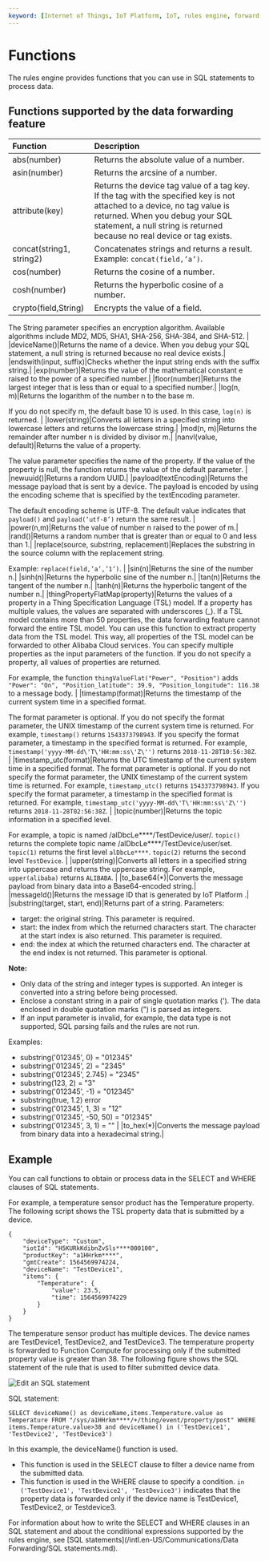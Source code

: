 ```yaml
---
keyword: [Internet of Things, IoT Platform, IoT, rules engine, forward data, send data, data forwarding rules, SQL, filter data, function]
---
```


# Functions

The rules engine provides functions that you can use in SQL statements to process data.

## Functions supported by the data forwarding feature

|Function|Description|
|:-------|:----------|
|abs\(number\)|Returns the absolute value of a number.|
|asin\(number\)|Returns the arcsine of a number.|
|attribute\(key\)|Returns the device tag value of a tag key. If the tag with the specified key is not attached to a device, no tag value is returned. When you debug your SQL statement, a null string is returned because no real device or tag exists.|
|concat\(string1, string2\)|Concatenates strings and returns a result. Example: `concat(field,’a’)`. |
|cos\(number\)|Returns the cosine of a number.|
|cosh\(number\)|Returns the hyperbolic cosine of a number.|
|crypto\(field,String\)|Encrypts the value of a field.

The String parameter specifies an encryption algorithm. Available algorithms include MD2, MD5, SHA1, SHA-256, SHA-384, and SHA-512. |
|deviceName\(\)|Returns the name of a device. When you debug your SQL statement, a null string is returned because no real device exists.|
|endswith\(input, suffix\)|Checks whether the input string ends with the suffix string.|
|exp\(number\)|Returns the value of the mathematical constant e raised to the power of a specified number.|
|floor\(number\)|Returns the largest integer that is less than or equal to a specified number.|
|log\(n, m\)|Returns the logarithm of the number n to the base m.

If you do not specify m, the default base 10 is used. In this case, `log(n)` is returned. |
|lower\(string\)|Converts all letters in a specified string into lowercase letters and returns the lowercase string.|
|mod\(n, m\)|Returns the remainder after number n is divided by divisor m.|
|nanvl\(value, default\)|Returns the value of a property.

The value parameter specifies the name of the property. If the value of the property is null, the function returns the value of the default parameter. |
|newuuid\(\)|Returns a random UUID.|
|payload\(textEncoding\)|Returns the message payload that is sent by a device. The payload is encoded by using the encoding scheme that is specified by the textEncoding parameter.

The default encoding scheme is UTF-8. The default value indicates that `payload()` and `payload(‘utf-8’)` return the same result. |
|power\(n,m\)|Returns the value of number n raised to the power of m.|
|rand\(\)|Returns a random number that is greater than or equal to 0 and less than 1.|
|replace\(source, substring, replacement\)|Replaces the substring in the source column with the replacement string.

Example: `replace(field,’a’,’1’)`. |
|sin\(n\)|Returns the sine of the number n.|
|sinh\(n\)|Returns the hyperbolic sine of the number n.|
|tan\(n\)|Returns the tangent of the number n.|
|tanh\(n\)|Returns the hyperbolic tangent of the number n.|
|thingPropertyFlatMap\(property\)|Returns the values of a property in a Thing Specification Language \(TSL\) model. If a property has multiple values, the values are separated with underscores \(\_\). If a TSL model contains more than 50 properties, the data forwarding feature cannot forward the entire TSL model. You can use this function to extract property data from the TSL model. This way, all properties of the TSL model can be forwarded to other Alibaba Cloud services. You can specify multiple properties as the input parameters of the function. If you do not specify a property, all values of properties are returned.

For example, the function `thingValueFlat("Power", "Position")` adds `"Power": "On", "Position_latitude": 39.9, "Position_longitude": 116.38` to a message body. |
|timestamp\(format\)|Returns the timestamp of the current system time in a specified format.

The format parameter is optional. If you do not specify the format parameter, the UNIX timestamp of the current system time is returned. For example, `timestamp()` returns `1543373798943`. If you specify the format parameter, a timestamp in the specified format is returned. For example, `timestamp('yyyy-MM-dd\'T\'HH:mm:ss\'Z\'')` returns `2018-11-28T10:56:38Z`. |
|timestamp\_utc\(format\)|Returns the UTC timestamp of the current system time in a specified format. The format parameter is optional. If you do not specify the format parameter, the UNIX timestamp of the current system time is returned. For example, `timestamp_utc()` returns `1543373798943`. If you specify the format parameter, a timestamp in the specified format is returned. For example, `timestamp_utc('yyyy-MM-dd\'T\'HH:mm:ss\'Z\'')` returns `2018-11-28T02:56:38Z`. |
|topic\(number\)|Returns the topic information in a specified level.

For example, a topic is named /alDbcLe\*\*\*\*/TestDevice/user/. `topic()` returns the complete topic name /alDbcLe\*\*\*\*/TestDevice/user/set. `topic(1)` returns the first level `alDbcLe****`. `topic(2)` returns the second level `TestDevice`. |
|upper\(string\)|Converts all letters in a specified string into uppercase and returns the uppercase string. For example, `upper(alibaba)` returns `ALIBABA`. |
|to\_base64\(\*\)|Converts the message payload from binary data into a Base64-encoded string.|
|messageId\(\)|Returns the message ID that is generated by IoT Platform .|
|substring\(target, start, end\)|Returns part of a string. Parameters:

-   target: the original string. This parameter is required.
-   start: the index from which the returned characters start. The character at the start index is also returned. This parameter is required.
-   end: the index at which the returned characters end. The character at the end index is not returned. This parameter is optional.

**Note:**

-   Only data of the string and integer types is supported. An integer is converted into a string before being processed.
-   Enclose a constant string in a pair of single quotation marks \('\). The data enclosed in double quotation marks \("\) is parsed as integers.
-   If an input parameter is invalid, for example, the data type is not supported, SQL parsing fails and the rules are not run.

Examples:

-   substring\('012345', 0\) = "012345"
-   substring\('012345', 2\) = "2345"
-   substring\('012345', 2.745\) = "2345"
-   substring\(123, 2\) = "3"
-   substring\('012345', -1\) = "012345"
-   substring\(true, 1.2\) error
-   substring\('012345', 1, 3\) = "12"
-   substring\('012345', -50, 50\) = "012345"
-   substring\('012345', 3, 1\) = "" |
|to\_hex\(\*\)|Converts the message payload from binary data into a hexadecimal string.|

## Example

You can call functions to obtain or process data in the SELECT and WHERE clauses of SQL statements.

For example, a temperature sensor product has the Temperature property. The following script shows the TSL property data that is submitted by a device.

```
{
    "deviceType": "Custom",
    "iotId": "H5KURkKdibnZvSls****000100",
    "productKey": "a1HHrkm****",
    "gmtCreate": 1564569974224,
    "deviceName": "TestDevice1",
    "items": {
        "Temperature": {
            "value": 23.5,
            "time": 1564569974229
        }
    }
}
```

The temperature sensor product has multiple devices. The device names are TestDevice1, TestDevice2, and TestDevice3. The temperature property is forwarded to Function Compute for processing only if the submitted property value is greater than 38. The following figure shows the SQL statement of the rule that is used to filter submitted device data.

![Edit an SQL statement](https://static-aliyun-doc.oss-cn-hangzhou.aliyuncs.com/assets/img/en-US/7248773061/p176755.png)

SQL statement:

```
SELECT deviceName() as deviceName,items.Temperature.value as Temperature FROM "/sys/a1HHrkm****/+/thing/event/property/post" WHERE items.Temperature.value>38 and deviceName() in ('TestDevice1', 'TestDevice2', 'TestDevice3')
```

In this example, the deviceName\(\) function is used.

-   This function is used in the SELECT clause to filter a device name from the submitted data.
-   This function is used in the WHERE clause to specify a condition. `in ('TestDevice1', 'TestDevice2', 'TestDevice3')` indicates that the property data is forwarded only if the device name is TestDevice1, TestDevice2, or Testdevice3.

For information about how to write the SELECT and WHERE clauses in an SQL statement and about the conditional expressions supported by the rules engine, see [SQL statements](/intl.en-US/Communications/Data Forwarding/SQL statements.md).

